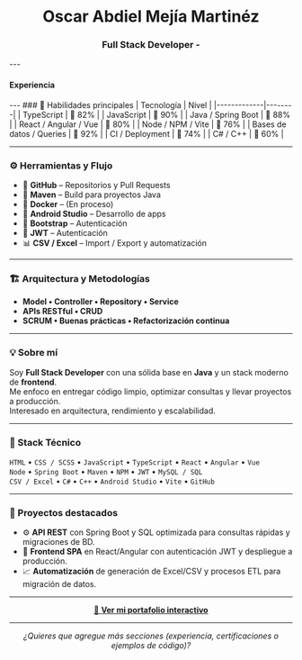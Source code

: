 <h1 align="center">Oscar Abdiel Mejía Martinéz</h1>
<h3 align="center">Full Stack Developer -</h3>
---
<h4 aling="center">Experiencia</h4>
---
### 🧠 Habilidades principales
| Tecnología | Nivel |
|-------------|--------|
| TypeScript | 🔹 82% |
| JavaScript | 🔹 90% |
| Java / Spring Boot | 🔹 88% |
| React / Angular / Vue | 🔹 80% |
| Node / NPM / Vite | 🔹 76% |
| Bases de datos / Queries | 🔹 92% |
| CI / Deployment | 🔹 74% |
| C# / C++ | 🔹 60% |

---

### ⚙️ Herramientas y Flujo
- 🐙 **GitHub** – Repositorios y Pull Requests  
- 🧩 **Maven** – Build para proyectos Java  
- 🐳 **Docker** – (En proceso)  
- 📱 **Android Studio** – Desarrollo de apps
- 🎨 **Bootstrap** – Autenticación  
- 🔐 **JWT** – Autenticación  
- 📊 **CSV / Excel** – Import / Export y automatización

---

### 🏗️ Arquitectura y Metodologías
- **Model • Controller • Repository • Service**
- **APIs RESTful • CRUD**
- **SCRUM • Buenas prácticas • Refactorización continua**

---

### 💡 Sobre mí
Soy **Full Stack Developer** con una sólida base en **Java** y un stack moderno de **frontend**.  
Me enfoco en entregar código limpio, optimizar consultas y llevar proyectos a producción.  
Interesado en arquitectura, rendimiento y escalabilidad.

---

### 🧩 Stack Técnico
`HTML` • `CSS / SCSS` • `JavaScript` • `TypeScript` • `React` • `Angular` • `Vue`  
`Node` • `Spring Boot` • `Maven` • `NPM` • `JWT` • `MySQL / SQL`  
`CSV / Excel` • `C#` • `C++` • `Android Studio` • `Vite` • `GitHub`

---

### 🚀 Proyectos destacados
- ⚙️ **API REST** con Spring Boot y SQL optimizada para consultas rápidas y migraciones de BD.  
- 🎨 **Frontend SPA** en React/Angular con autenticación JWT y despliegue a producción.  
- 📈 **Automatización** de generación de Excel/CSV y procesos ETL para migración de datos.

---

<p align="center">
  <a href="https://abdiel-mejia.github.io/portfolio" target="_blank">
    🎯 <b>Ver mi portafolio interactivo</b>
  </a>
</p>

---

<p align="center">
  <i>¿Quieres que agregue más secciones (experiencia, certificaciones o ejemplos de código)?</i>
</p>
